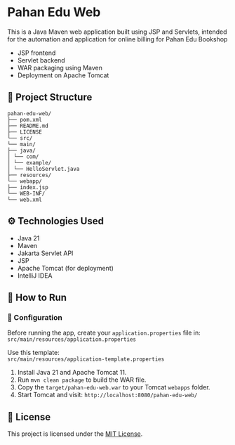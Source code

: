 # Pahan Edu Web

This is a Java Maven web application built using JSP and Servlets, intended for the automation and application for online billing for Pahan Edu Bookshop

- JSP frontend
- Servlet backend
- WAR packaging using Maven
- Deployment on Apache Tomcat

## 📂 Project Structure
```
pahan-edu-web/
├── pom.xml
├── README.md
├── LICENSE
└── src/
└── main/
├── java/
│ └── com/
│ └── example/
│ └── HelloServlet.java
├── resources/
└── webapp/
├── index.jsp
└── WEB-INF/
└── web.xml
```


## ⚙️ Technologies Used

- Java 21
- Maven
- Jakarta Servlet API
- JSP
- Apache Tomcat (for deployment)
- IntelliJ IDEA

## 🚀 How to Run

### 🔐 Configuration

Before running the app, create your `application.properties` file in:
`src/main/resources/application.properties`

Use this template:  
`src/main/resources/application-template.properties`



1. Install Java 21 and Apache Tomcat 11.
2. Run `mvn clean package` to build the WAR file.
3. Copy the `target/pahan-edu-web.war` to your Tomcat `webapps` folder.
4. Start Tomcat and visit: `http://localhost:8080/pahan-edu-web/`

## 📝 License

This project is licensed under the [MIT License](LICENSE).
